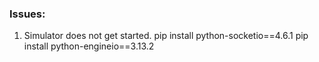 ### Issues:

1. Simulator does not get started.
   pip install python-socketio==4.6.1
   pip install python-engineio==3.13.2